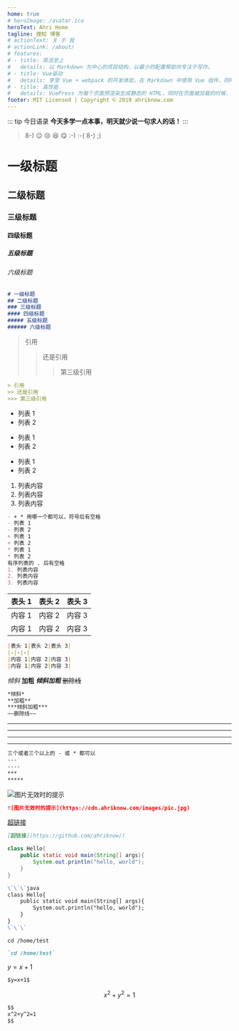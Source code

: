 ```yaml
---
home: true
# heroImage: /avatar.ico
heroText: Ahri Home
tagline: 狸知 博客
# actionText: 关 于 我
# actionLink: /about/
# features:
# - title: 简洁至上
#   details: 以 Markdown 为中心的项目结构，以最少的配置帮助你专注于写作。
# - title: Vue驱动
#   details: 享受 Vue + webpack 的开发体验，在 Markdown 中使用 Vue 组件，同时可以使用 Vue 来开发自定义主题。
# - title: 高性能
#   details: VuePress 为每个页面预渲染生成静态的 HTML，同时在页面被加载的时候，将作为 SPA 运行。
footer: MIT Licensed | Copyright © 2019 ahriknow.com
---
```


<CategoryList />

::: tip 今日语录
**今天多学一点本事，明天就少说一句求人的话！**
:::

> 8-) :wink: :cry: :laughing: :yum: :-) :-( 8-) ;)

# 一级标题
## 二级标题
### 三级标题
#### 四级标题
##### 五级标题
###### 六级标题
```md
# 一级标题
## 二级标题
### 三级标题
#### 四级标题
##### 五级标题
###### 六级标题
```

> 引用
>> 还是引用
>>> 第三级引用
```md
> 引用
>> 还是引用
>>> 第三级引用
```

- 列表 1
- 列表 2
+ 列表 1
+ 列表 2
* 列表 1
* 列表 2
1. 列表内容
2. 列表内容
3. 列表内容
```md
- + * 用哪一个都可以，符号后有空格
- 列表 1
- 列表 2
+ 列表 1
+ 列表 2
* 列表 1
* 列表 2
有序列表的 . 后有空格
1. 列表内容
2. 列表内容
3. 列表内容
```

|表头 1|表头 2|表头 3|
|-|-|-|
|内容 1|内容 2|内容 3|
|内容 1|内容 2|内容 3|
```md
|表头 1|表头 2|表头 3|
|-|-|-|
|内容 1|内容 2|内容 3|
|内容 1|内容 2|内容 3|
```

*倾斜*
**加粗**
***倾斜加粗***
~~删除线~~
```md
*倾斜*
**加粗**
***倾斜加粗***
~~删除线~~
```

---
----
***
*****
```md
三个或者三个以上的 - 或 * 都可以
---
----
***
*****
```

![图片无效时的提示](https://cdn.ahriknow.com/images/pic.jpg)
```md
![图片无效时的提示](https://cdn.ahriknow.com/images/pic.jpg)
```

[超链接](https://github.com/ahriknow/)
```md
[超链接](https://github.com/ahriknow/)
```

```java
class Hello{
    public static void main(String[] args){
        System.out.println("hello, world");
    }
}
```
```md
\`\`\`java
class Hello{
    public static void main(String[] args){
        System.out.println("hello, world");
    }
}
\`\`\`
```

`cd /home/test`
```md
`cd /home/test`
```

$y=x+1$
```md
$y=x+1$
```

$$
x^2+y^2=1
$$
```md
$$
x^2+y^2=1
$$
```